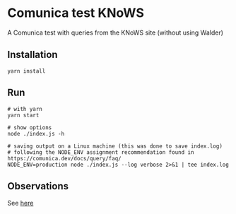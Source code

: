 # Comunica test KNoWS

A Comunica test with queries from the KNoWS site (without using Walder)

## Installation

```
yarn install
```

## Run

```
# with yarn
yarn start

# show options
node ./index.js -h

# saving output on a Linux machine (this was done to save index.log)
# following the NODE_ENV assignment recommendation found in https://comunica.dev/docs/query/faq/
NODE_ENV=production node ./index.js --log verbose 2>&1 | tee index.log 
```

## Observations

See [here](OBSERVATIONS.md)
